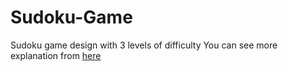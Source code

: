 # Sudoku-Game
Sudoku game design with 3 levels of difficulty
You can see more explanation from [ here ](https://www.linkedin.com/posts/abdelrahmanosama74_sudoku-cprogramming-embeddedsystems-activity-7114617960379396096-1FYk?utm_source=share&utm_medium=member_desktop)
